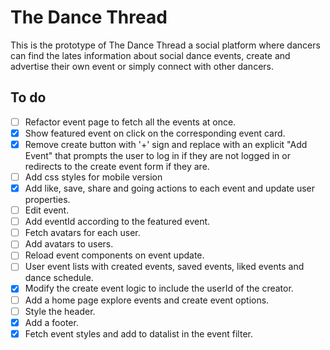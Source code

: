 # The Dance Thread

This is the prototype of The Dance Thread a social platform where dancers can find the lates information about social dance events, create and advertise their own event or simply connect with other dancers.

## To do

- [ ] Refactor event page to fetch all the events at once.
- [x] Show featured event on click on the corresponding event card.
- [x] Remove create button with '+' sign and replace with an explicit "Add Event" that prompts the user to log in if they are not logged in or redirects to the create event form if they are.
- [ ] Add css styles for mobile version
- [x] Add like, save, share and going actions to each event and update user properties.
- [ ] Edit event.
- [ ] Add eventId according to the featured event.
- [ ] Fetch avatars for each user.
- [ ] Add avatars to users.
- [ ] Reload event components on event update.
- [ ] User event lists with created events, saved events, liked events and dance schedule.
- [x] Modify the create event logic to include the userId of the creator.
- [ ] Add a home page explore events and create event options.
- [ ] Style the header.
- [x] Add a footer.
- [x] Fetch event styles and add to datalist in the event filter.
